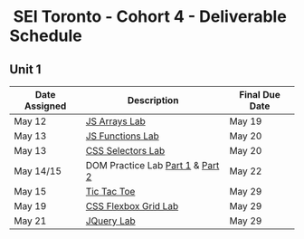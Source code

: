 <h1><img src="https://ga-dash.s3.amazonaws.com/production/assets/logo-9f88ae6c9c3871690e33280fcf557f33.png" alt="" style="max-width:100%;"></a> SEI Toronto - Cohort 4 - Deliverable Schedule</h1>

## Unit 1

|Date Assigned|Description| Final Due Date |
|---|---|---|
|May 12|[JS Arrays Lab](w01/d2/js-arrays-lab.md)| May 19 |
|May 13|[JS Functions Lab](w01/d3/js-functions-lab.md)| May 20 |
|May 13|[CSS Selectors Lab](w01/d3/css-selectors-lab)| May 20 |
|May 14/15|DOM Practice Lab [Part 1](w01/d4/dom-practice-lab-1.md) & [Part 2](w01/d5/dom-practice-lab-2.md) | May 22 |
|May 15| [Tic Tac Toe](w01/d5/tic-tac-toe/readme.md) | May 29 |
|May 19| [CSS Flexbox Grid Lab](w02/d2/css-flexbox-grid-lab) | May 29 |
|May 21| [JQuery Lab](w02/d4/jquery-lab.md) | May 29 |

